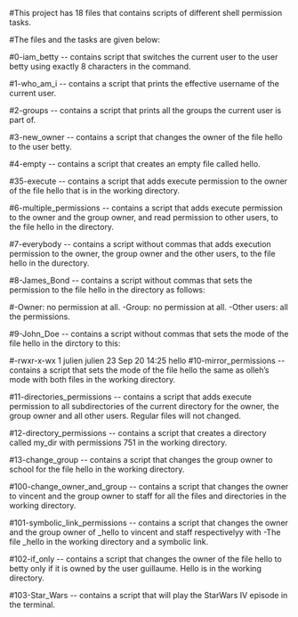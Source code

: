 #This project has 18 files that contains scripts of different shell permission tasks.

#The files and the tasks are given below:

#0-iam_betty -- contains script that switches the current user to the user betty using exactly 8 characters in the command.

#1-who_am_i -- contains a script that prints the effective username of the current user.

#2-groups -- contains a script that prints all the groups the current user is part of.

#3-new_owner -- contains a script that changes the owner of the file hello to the user betty.

#4-empty -- contains a script that creates an empty file called hello.

#35-execute -- contains a script that adds execute permission to the owner of the file hello that is in the working directory.

#6-multiple_permissions -- contains a script that adds execute permission to the owner and the group owner, and read permission to other users, to the file hello in the directory.

#7-everybody -- contains a script without commas that adds execution permission to the owner, the group owner and the other users, to the file hello in the durectory.

#8-James_Bond -- contains a script without commas that sets the permission to the file hello in the directory as follows:

#-Owner: no permission at all. -Group: no permission at all. -Other users: all the permissions.

#9-John_Doe -- contains a script without commas that sets the mode of the file hello in the dirctory to this:

#-rwxr-x-wx 1 julien julien 23 Sep 20 14:25 hello
#10-mirror_permissions -- contains a script that sets the mode of the file hello the same as olleh’s mode with both files in the working directory.

#11-directories_permissions -- contains a script that adds execute permission to all subdirectories of the current directory for the owner, the group owner and all other users. Regular files will not changed.

#12-directory_permissions -- contains a script that creates a directory called my_dir with permissions 751 in the working directory.

#13-change_group -- contains a script that changes the group owner to school for the file hello in the working directory.

#100-change_owner_and_group -- contains a script that changes the owner to vincent and the group owner to staff for all the files and directories in the working directory.

#101-symbolic_link_permissions -- contains a script that changes the owner and the group owner of _hello to vincent and staff respectivelyy with -The file _hello in the working directory and a symbolic link.

#102-if_only -- contains a script that changes the owner of the file hello to betty only if it is owned by the user guillaume. Hello is in the working directory.

#103-Star_Wars -- contains a script that will play the StarWars IV episode in the terminal.
